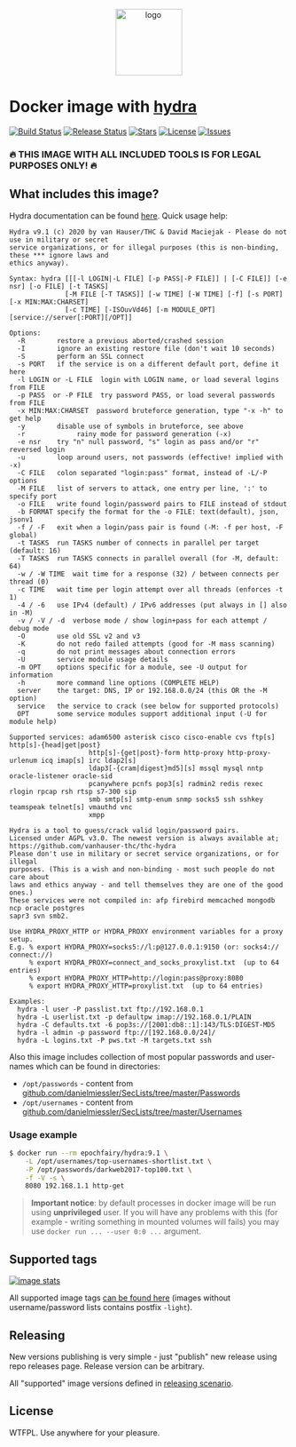 <p align="center">
  <img alt="logo" src="https://hsto.org/webt/9d/em/q3/9demq3clqvs6k2rkivlrxqxl75o.png" width="120" height="120" />
</p>

# Docker image with [hydra][hydra]

[![Build Status][badge_build]][link_build]
[![Release Status][badge_release]][link_build]
[![Stars][badge_pulls]][link_pulls]
[![License][badge_license]][link_license]
[![Issues][badge_issues]][link_issues]

### :fire: THIS IMAGE WITH ALL INCLUDED TOOLS IS FOR LEGAL PURPOSES ONLY! :fire:

## What includes this image?

Hydra documentation can be found [here][hydra]. Quick usage help:

```
Hydra v9.1 (c) 2020 by van Hauser/THC & David Maciejak - Please do not use in military or secret
service organizations, or for illegal purposes (this is non-binding, these *** ignore laws and
ethics anyway).

Syntax: hydra [[[-l LOGIN|-L FILE] [-p PASS|-P FILE]] | [-C FILE]] [-e nsr] [-o FILE] [-t TASKS]
              [-M FILE [-T TASKS]] [-w TIME] [-W TIME] [-f] [-s PORT] [-x MIN:MAX:CHARSET]
              [-c TIME] [-ISOuvVd46] [-m MODULE_OPT] [service://server[:PORT][/OPT]]

Options:
  -R        restore a previous aborted/crashed session
  -I        ignore an existing restore file (don't wait 10 seconds)
  -S        perform an SSL connect
  -s PORT   if the service is on a different default port, define it here
  -l LOGIN or -L FILE  login with LOGIN name, or load several logins from FILE
  -p PASS  or -P FILE  try password PASS, or load several passwords from FILE
  -x MIN:MAX:CHARSET  password bruteforce generation, type "-x -h" to get help
  -y        disable use of symbols in bruteforce, see above
  -r             rainy mode for password generation (-x)
  -e nsr    try "n" null password, "s" login as pass and/or "r" reversed login
  -u        loop around users, not passwords (effective! implied with -x)
  -C FILE   colon separated "login:pass" format, instead of -L/-P options
  -M FILE   list of servers to attack, one entry per line, ':' to specify port
  -o FILE   write found login/password pairs to FILE instead of stdout
  -b FORMAT specify the format for the -o FILE: text(default), json, jsonv1
  -f / -F   exit when a login/pass pair is found (-M: -f per host, -F global)
  -t TASKS  run TASKS number of connects in parallel per target (default: 16)
  -T TASKS  run TASKS connects in parallel overall (for -M, default: 64)
  -w / -W TIME  wait time for a response (32) / between connects per thread (0)
  -c TIME   wait time per login attempt over all threads (enforces -t 1)
  -4 / -6   use IPv4 (default) / IPv6 addresses (put always in [] also in -M)
  -v / -V / -d  verbose mode / show login+pass for each attempt / debug mode
  -O        use old SSL v2 and v3
  -K        do not redo failed attempts (good for -M mass scanning)
  -q        do not print messages about connection errors
  -U        service module usage details
  -m OPT    options specific for a module, see -U output for information
  -h        more command line options (COMPLETE HELP)
  server    the target: DNS, IP or 192.168.0.0/24 (this OR the -M option)
  service   the service to crack (see below for supported protocols)
  OPT       some service modules support additional input (-U for module help)

Supported services: adam6500 asterisk cisco cisco-enable cvs ftp[s] http[s]-{head|get|post}
                    http[s]-{get|post}-form http-proxy http-proxy-urlenum icq imap[s] irc ldap2[s]
                    ldap3[-{cram|digest}md5][s] mssql mysql nntp oracle-listener oracle-sid
                    pcanywhere pcnfs pop3[s] radmin2 redis rexec rlogin rpcap rsh rtsp s7-300 sip
                    smb smtp[s] smtp-enum snmp socks5 ssh sshkey teamspeak telnet[s] vmauthd vnc
                    xmpp

Hydra is a tool to guess/crack valid login/password pairs.
Licensed under AGPL v3.0. The newest version is always available at;
https://github.com/vanhauser-thc/thc-hydra
Please don't use in military or secret service organizations, or for illegal
purposes. (This is a wish and non-binding - most such people do not care about
laws and ethics anyway - and tell themselves they are one of the good ones.)
These services were not compiled in: afp firebird memcached mongodb ncp oracle postgres
sapr3 svn smb2.

Use HYDRA_PROXY_HTTP or HYDRA_PROXY environment variables for a proxy setup.
E.g. % export HYDRA_PROXY=socks5://l:p@127.0.0.1:9150 (or: socks4:// connect://)
     % export HYDRA_PROXY=connect_and_socks_proxylist.txt  (up to 64 entries)
     % export HYDRA_PROXY_HTTP=http://login:pass@proxy:8080
     % export HYDRA_PROXY_HTTP=proxylist.txt  (up to 64 entries)

Examples:
  hydra -l user -P passlist.txt ftp://192.168.0.1
  hydra -L userlist.txt -p defaultpw imap://192.168.0.1/PLAIN
  hydra -C defaults.txt -6 pop3s://[2001:db8::1]:143/TLS:DIGEST-MD5
  hydra -l admin -p password ftp://[192.168.0.0/24]/
  hydra -L logins.txt -P pws.txt -M targets.txt ssh
```

Also this image includes collection of most popular passwords and user-names which can be found in directories:

- `/opt/passwords` - content from [github.com/danielmiessler/SecLists/tree/master/Passwords](https://github.com/danielmiessler/SecLists/tree/master/Passwords)
- `/opt/usernames` - content from [github.com/danielmiessler/SecLists/tree/master/Usernames](https://github.com/danielmiessler/SecLists/tree/master/Usernames)

### Usage example

```bash
$ docker run --rm epochfairy/hydra:9.1 \
    -L /opt/usernames/top-usernames-shortlist.txt \
    -P /opt/passwords/darkweb2017-top100.txt \
    -f -V -s \
    8080 192.168.1.1 http-get
```

> **Important notice**: by default processes in docker image will be run using **unprivileged** user. If you will have any problems with this (for example - writing something in mounted volumes will fails) you may use `docker run ... --user 0:0 ...` argument.

## Supported tags

[![image stats](https://dockeri.co/image/epochfairy/hydra)][link_docker_tags]

All supported image tags [can be found here][link_docker_tags] (images without username/password lists contains postfix `-light`).

## Releasing

New versions publishing is very simple - just "publish" new release using repo releases page. Release version can be arbitrary.

All "supported" image versions defined in [releasing scenario](./.github/workflows/release.yml).

## License

WTFPL. Use anywhere for your pleasure.

[badge_build]:https://img.shields.io/github/workflow/status/epochfairy/hydra-docker/tests?maxAge=30&logo=github
[badge_release]:https://img.shields.io/github/workflow/status/epochfairy/hydra-docker/release?maxAge=30&label=release&logo=github
[badge_pulls]:https://img.shields.io/docker/pulls/epochfairy/hydra.svg?style=flat&maxAge=30
[badge_license]:https://img.shields.io/github/license/epochfairy/hydra-docker.svg?style=flat&maxAge=30
[badge_issues]:https://img.shields.io/github/issues/epochfairy/hydra-docker.svg?style=flat&maxAge=30

[link_build]:https://github.com/epochfairy/hydra-docker/actions
[link_pulls]:https://hub.docker.com/r/epochfairy/hydra/
[link_license]:https://github.com/epochfairy/hydra-docker/blob/master/LICENSE
[link_issues]:https://github.com/epochfairy/hydra-docker/issues
[link_docker_tags]:https://hub.docker.com/r/epochfairy/hydra/tags
[hydra]:https://github.com/vanhauser-thc/thc-hydra
